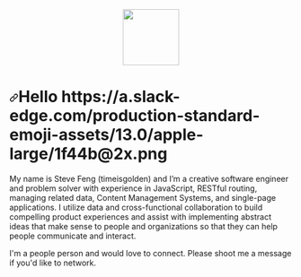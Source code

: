 <div id="header" align="center">
  <img src="https://media4.giphy.com/media/fvx95jkua5th3YeThr/giphy.gif?cid=ecf05e477rqgisabtknw1vgc69nr2jm2pzqtsquo22dan5e3&rid=giphy.gif&ct=s" width="100"/>
</div>
<h1 dir="auto"><a id="user-content-hello-" class="anchor" aria-hidden="true" href="#hello-"><svg class="octicon octicon-link" viewBox="0 0 16 16" version="1.1" width="16" height="16" aria-hidden="true"><path fill-rule="evenodd" d="M7.775 3.275a.75.75 0 001.06 1.06l1.25-1.25a2 2 0 112.83 2.83l-2.5 2.5a2 2 0 01-2.83 0 .75.75 0 00-1.06 1.06 3.5 3.5 0 004.95 0l2.5-2.5a3.5 3.5 0 00-4.95-4.95l-1.25 1.25zm-4.69 9.64a2 2 0 010-2.83l2.5-2.5a2 2 0 012.83 0 .75.75 0 001.06-1.06 3.5 3.5 0 00-4.95 0l-2.5 2.5a3.5 3.5 0 004.95 4.95l1.25-1.25a.75.75 0 00-1.06-1.06l-1.25 1.25a2 2 0 01-2.83 0z"></path></svg></a>Hello https://a.slack-edge.com/production-standard-emoji-assets/13.0/apple-large/1f44b@2x.png</h1>
<p dir="auto">My name is Steve Feng (timeisgolden) and I’m a creative software engineer and problem solver with experience in JavaScript, RESTful routing, managing related data, Content Management Systems, and single-page applications. I utilize data and cross-functional collaboration to build compelling product experiences and assist with implementing abstract ideas that make sense to people and organizations so that they can help people communicate and interact.</p>
<p dir="auto">I'm a people person and would love to connect. Please shoot me a message if you'd like to network.</p>

<!--
**timeisgolden/timeisgolden** is a ✨ _special_ ✨ repository because its `README.md` (this file) appears on your GitHub profile.

Here are some ideas to get you started:

- 🔭 I’m currently working on ...
- 🌱 I’m currently learning ...
- 👯 I’m looking to collaborate on ...
- 🤔 I’m looking for help with ...
- 💬 Ask me about ...
- 📫 How to reach me: ...
- 😄 Pronouns: ...
- ⚡ Fun fact: ...
-->

